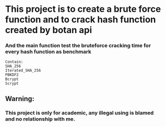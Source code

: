 
# This project is to create a brute force function and to crack hash function created by botan api
### And the main function test the bruteforce cracking time for every hash function as benchmark
```
Contain:
SHA_256    
Iterated_SHA_256    
PBKDF2    
Bcrypt  
Scrypt
```
## Warning:     
### This project is only for academic, any illegal using is blamed and no relationship with me.
